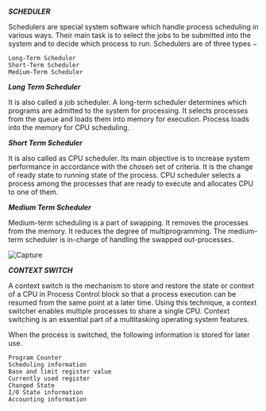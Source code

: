 ***SCHEDULER***

Schedulers are special system software which handle process scheduling in various ways. 
Their main task is to select the jobs to be submitted into the system and to decide which process to run. Schedulers are of three types −

    Long-Term Scheduler
    Short-Term Scheduler
    Medium-Term Scheduler

***Long Term Scheduler***

It is also called a job scheduler. A long-term scheduler determines which programs are admitted to the system for processing. 
It selects processes from the queue and loads them into memory for execution. Process loads into the memory for CPU scheduling.

***Short Term Scheduler***

It is also called as CPU scheduler. Its main objective is to increase system performance in accordance with the chosen set of criteria. 
It is the change of ready state to running state of the process. CPU scheduler selects a process among the processes that are ready to execute and 
allocates CPU to one of them.

***Medium Term Scheduler***

Medium-term scheduling is a part of swapping. It removes the processes from the memory. It reduces the degree of multiprogramming. 
The medium-term scheduler is in-charge of handling the swapped out-processes.

![Capture](https://user-images.githubusercontent.com/45221397/103605466-f2319d00-4f39-11eb-8fed-1c727bcdc227.JPG)

***CONTEXT SWITCH***

A context switch is the mechanism to store and restore the state or context of a CPU in Process Control block so that a process execution can be resumed from the same point at a later time. Using this technique, a context switcher enables multiple processes to share a single CPU. Context switching is an essential part of a multitasking operating system features.

When the process is switched, the following information is stored for later use.

    Program Counter
    Scheduling information
    Base and limit register value
    Currently used register
    Changed State
    I/O State information
    Accounting information

